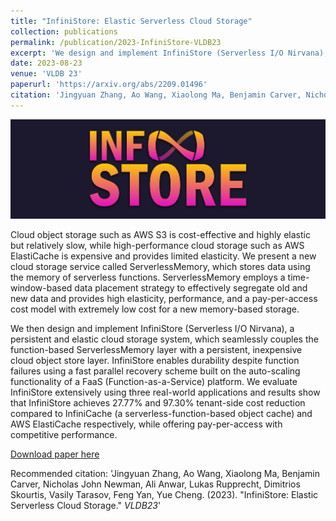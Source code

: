```yaml
---
title: "InfiniStore: Elastic Serverless Cloud Storage"
collection: publications
permalink: /publication/2023-InfiniStore-VLDB23
excerpt: 'We design and implement InfiniStore (Serverless I/O Nirvana), a persistent and elastic cloud storage system, which seamlessly couples the function-based ServerlessMemory layer with a persistent, inexpensive cloud object store layer. InfiniStore enables durability despite function failures using a fast parallel recovery scheme built on the auto-scaling functionality of a FaaS (Function-as-a-Service) platform. We evaluate InfiniStore extensively using three real-world applications and results show that InfiniStore achieves 27.77% and 97.30% tenant-side cost reduction compared to InfiniCache (a serverless-function-based object cache) and AWS ElastiCache respectively, while offering pay-per-access with competitive performance.'
date: 2023-08-23
venue: 'VLDB 23'
paperurl: 'https://arxiv.org/abs/2209.01496'
citation: 'Jingyuan Zhang, Ao Wang, Xiaolong Ma, Benjamin Carver, Nicholas John Newman, Ali Anwar, Lukas Rupprecht, Dimitrios Skourtis, Vasily Tarasov, Feng Yan, Yue Cheng. (2023). &quot;InfiniStore: Elastic Serverless Cloud Storage.&quot; <i>VLDB23</i>.'
---
```


![InfiniStore Logo](/assets/images/infinistore_logo.png)

Cloud object storage such as AWS S3 is cost-effective and highly elastic but relatively slow, while high-performance cloud storage such as AWS ElastiCache is expensive and provides limited elasticity. We present a new cloud storage service called ServerlessMemory, which stores data using the memory of serverless functions. ServerlessMemory employs a time-window-based data placement strategy to effectively segregate old and new data and provides high elasticity, performance, and a pay-per-access cost model with extremely low cost for a new memory-based storage. 

We then design and implement InfiniStore (Serverless I/O Nirvana), a persistent and elastic cloud storage system, which seamlessly couples the function-based ServerlessMemory layer with a persistent, inexpensive cloud object store layer. InfiniStore enables durability despite function failures using a fast parallel recovery scheme built on the auto-scaling functionality of a FaaS (Function-as-a-Service) platform. We evaluate InfiniStore extensively using three real-world applications and results show that InfiniStore achieves 27.77% and 97.30% tenant-side cost reduction compared to InfiniCache (a serverless-function-based object cache) and AWS ElastiCache respectively, while offering pay-per-access with competitive performance.

[Download paper here](https://arxiv.org/abs/2209.01496)

Recommended citation: 'Jingyuan Zhang, Ao Wang, Xiaolong Ma, Benjamin Carver, Nicholas John Newman, Ali Anwar, Lukas Rupprecht, Dimitrios Skourtis, Vasily Tarasov, Feng Yan, Yue Cheng. (2023). &quot;InfiniStore: Elastic Serverless Cloud Storage.&quot; <i>VLDB23</i>'